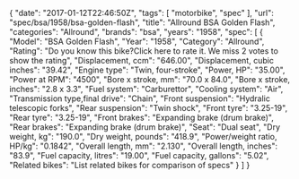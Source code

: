 {
    "date": "2017-01-12T22:46:50Z",
    "tags": [
        "motorbike",
        "spec"
    ],
    "url": "spec\/bsa\/1958\/bsa-golden-flash",
    "title": "Allround BSA Golden Flash",
    "categories": "Allround",
    "brands": "bsa",
    "years": "1958",
    "spec": [
        {
            "Model": "BSA Golden Flash",
            "Year": "1958",
            "Category": "Allround",
            "Rating": "Do you know this bike?Click here to rate it. We miss 2 votes to show the rating",
            "Displacement, ccm": "646.00",
            "Displacement, cubic inches": "39.42",
            "Engine type": "Twin, four-stroke",
            "Power, HP": "35.00",
            "Power at RPM": "4500",
            "Bore x stroke, mm": "70.0 x 84.0",
            "Bore x stroke, inches": "2.8 x 3.3",
            "Fuel system": "Carburettor",
            "Cooling system": "Air",
            "Transmission type,final drive": "Chain",
            "Front suspension": "Hydralic telescopic forks",
            "Rear suspension": "Twin shock",
            "Front tyre": "3.25-19",
            "Rear tyre": "3.25-19",
            "Front brakes": "Expanding brake (drum brake)",
            "Rear brakes": "Expanding brake (drum brake)",
            "Seat": "Dual seat",
            "Dry weight, kg": "190.0",
            "Dry weight, pounds": "418.9",
            "Power\/weight ratio, HP\/kg": "0.1842",
            "Overall length, mm": "2.130",
            "Overall length, inches": "83.9",
            "Fuel capacity, litres": "19.00",
            "Fuel capacity, gallons": "5.02",
            "Related bikes": "List related bikes for comparison of specs"
        }
    ]
}